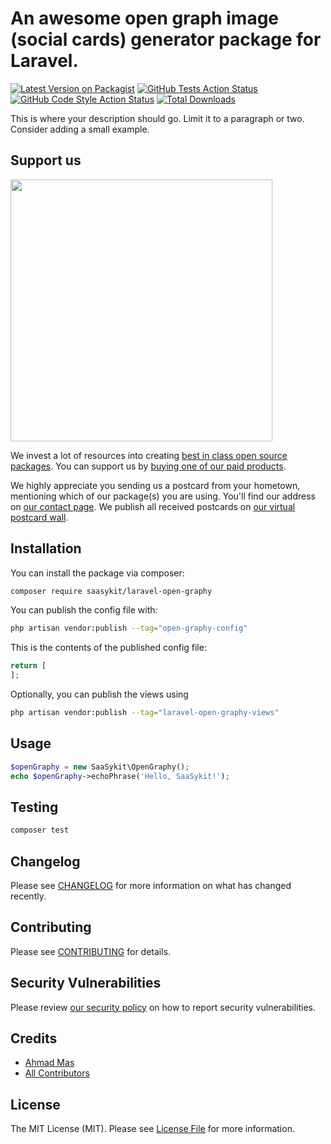 # An awesome open graph image (social cards) generator package for Laravel.

[![Latest Version on Packagist](https://img.shields.io/packagist/v/saasykit/laravel-open-graphy.svg?style=flat-square)](https://packagist.org/packages/saasykit/laravel-open-graphy)
[![GitHub Tests Action Status](https://img.shields.io/github/actions/workflow/status/saasykit/laravel-open-graphy/run-tests.yml?branch=main&label=tests&style=flat-square)](https://github.com/saasykit/laravel-open-graphy/actions?query=workflow%3Arun-tests+branch%3Amain)
[![GitHub Code Style Action Status](https://img.shields.io/github/actions/workflow/status/saasykit/laravel-open-graphy/fix-php-code-style-issues.yml?branch=main&label=code%20style&style=flat-square)](https://github.com/saasykit/laravel-open-graphy/actions?query=workflow%3A"Fix+PHP+code+style+issues"+branch%3Amain)
[![Total Downloads](https://img.shields.io/packagist/dt/saasykit/laravel-open-graphy.svg?style=flat-square)](https://packagist.org/packages/saasykit/laravel-open-graphy)

This is where your description should go. Limit it to a paragraph or two. Consider adding a small example.

## Support us

[<img src="https://github-ads.s3.eu-central-1.amazonaws.com/laravel-open-graphy.jpg?t=1" width="419px" />](https://spatie.be/github-ad-click/laravel-open-graphy)

We invest a lot of resources into creating [best in class open source packages](https://spatie.be/open-source). You can support us by [buying one of our paid products](https://spatie.be/open-source/support-us).

We highly appreciate you sending us a postcard from your hometown, mentioning which of our package(s) you are using. You'll find our address on [our contact page](https://spatie.be/about-us). We publish all received postcards on [our virtual postcard wall](https://spatie.be/open-source/postcards).

## Installation

You can install the package via composer:

```bash
composer require saasykit/laravel-open-graphy
```

You can publish the config file with:

```bash
php artisan vendor:publish --tag="open-graphy-config"
```

This is the contents of the published config file:

```php
return [
];
```

Optionally, you can publish the views using

```bash
php artisan vendor:publish --tag="laravel-open-graphy-views"
```

## Usage

```php
$openGraphy = new SaaSykit\OpenGraphy();
echo $openGraphy->echoPhrase('Hello, SaaSykit!');
```

## Testing

```bash
composer test
```

## Changelog

Please see [CHANGELOG](CHANGELOG.md) for more information on what has changed recently.

## Contributing

Please see [CONTRIBUTING](CONTRIBUTING.md) for details.

## Security Vulnerabilities

Please review [our security policy](../../security/policy) on how to report security vulnerabilities.

## Credits

- [Ahmad Mas](https://github.com/saasykit)
- [All Contributors](../../contributors)

## License

The MIT License (MIT). Please see [License File](LICENSE.md) for more information.
